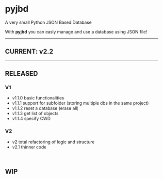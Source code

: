 # pyjbd
A very small Python JSON Based Database

With **pyjbd** you can easly manage and use a database using JSON file!

<hr>

## CURRENT: <b>v2.2</b>  <br/>

<hr>

## RELEASED <br/>
### V1
 - v1.1.0 basic functionalities <br/>
 - v1.1.1 support for subfolder (storing multiple dbs in the same project) <br/>
 - v1.1.2 reset a database (erase all) <br/>
 - v1.1.3 get list of objects <br/>
 - v1.1.4 specify CWD <br/>

### V2
 - v2 total refactoring of logic and structure
 - v2.1 thinner code
<br/>

## WIP <br/>
 
<br/>